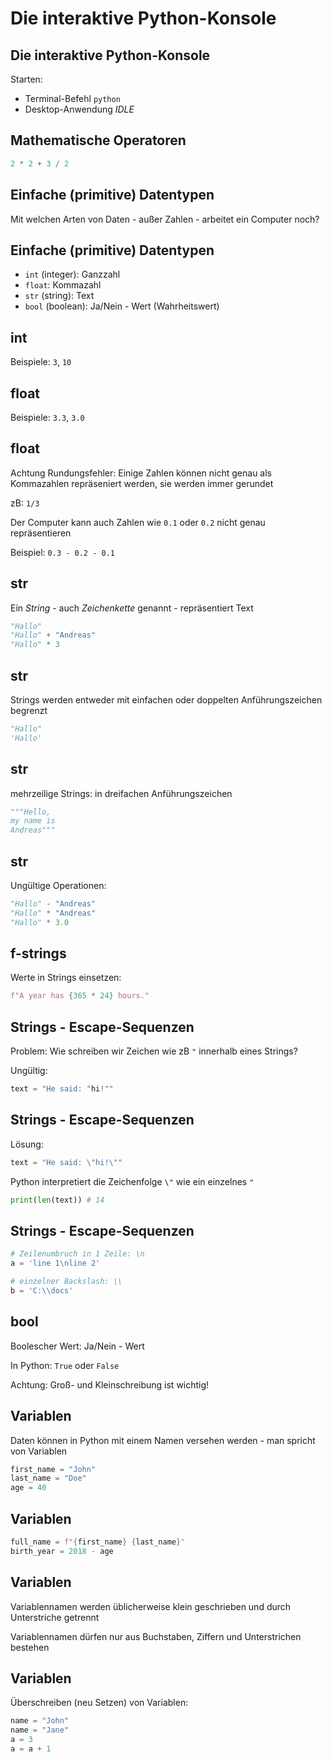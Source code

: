 # Die interaktive Python-Konsole

## Die interaktive Python-Konsole

Starten:

- Terminal-Befehl `python`
- Desktop-Anwendung _IDLE_

## Mathematische Operatoren

```py
2 * 2 + 3 / 2
```

## Einfache (primitive) Datentypen

Mit welchen Arten von Daten - außer Zahlen - arbeitet ein Computer noch?

## Einfache (primitive) Datentypen

- `int` (integer): Ganzzahl
- `float`: Kommazahl
- `str` (string): Text
- `bool` (boolean): Ja/Nein - Wert (Wahrheitswert)

## int

Beispiele: `3`, `10`

## float

Beispiele: `3.3`, `3.0`

## float

Achtung Rundungsfehler: Einige Zahlen können nicht genau als Kommazahlen repräseniert werden, sie werden immer gerundet

zB: `1/3`

Der Computer kann auch Zahlen wie `0.1` oder `0.2` nicht genau repräsentieren

Beispiel: `0.3 - 0.2 - 0.1`

## str

Ein _String_ - auch _Zeichenkette_ genannt - repräsentiert Text

```py
"Hallo"
"Hallo" + "Andreas"
"Hallo" * 3
```

## str

Strings werden entweder mit einfachen oder doppelten Anführungszeichen begrenzt

```py
"Hallo"
'Hallo'
```

## str

mehrzeilige Strings: in dreifachen Anführungszeichen

```py
"""Hello,
my name is
Andreas"""
```

## str

Ungültige Operationen:

```py
"Hallo" - "Andreas"
"Hallo" * "Andreas"
"Hallo" * 3.0
```

## f-strings

Werte in Strings einsetzen:

```py
f"A year has {365 * 24} hours."
```

## Strings - Escape-Sequenzen

Problem: Wie schreiben wir Zeichen wie zB `"` innerhalb eines Strings?

Ungültig:

```py
text = "He said: "hi!""
```

## Strings - Escape-Sequenzen

Lösung:

```py
text = "He said: \"hi!\""
```

Python interpretiert die Zeichenfolge `\"` wie ein einzelnes `"`

```py
print(len(text)) # 14
```

## Strings - Escape-Sequenzen

```py
# Zeilenumbruch in 1 Zeile: \n
a = 'line 1\nline 2'

# einzelner Backslash: \\
b = 'C:\\docs'
```

## bool

Boolescher Wert: Ja/Nein - Wert

In Python: `True` oder `False`

Achtung: Groß- und Kleinschreibung ist wichtig!

## Variablen

Daten können in Python mit einem Namen versehen werden - man spricht von Variablen

```py
first_name = "John"
last_name = "Doe"
age = 40
```

## Variablen

```py
full_name = f"{first_name} {last_name}"
birth_year = 2018 - age
```

## Variablen

Variablennamen werden üblicherweise klein geschrieben und durch Unterstriche getrennt

Variablennamen dürfen nur aus Buchstaben, Ziffern und Unterstrichen bestehen

## Variablen

Überschreiben (neu Setzen) von Variablen:

```py
name = "John"
name = "Jane"
a = 3
a = a + 1
```
